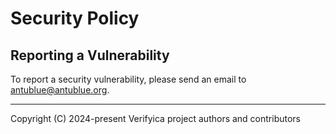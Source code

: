 # Security Policy

## Reporting a Vulnerability

To report a security vulnerability, please send an email to antublue@antublue.org.

---

Copyright (C) 2024-present Verifyica project authors and contributors
